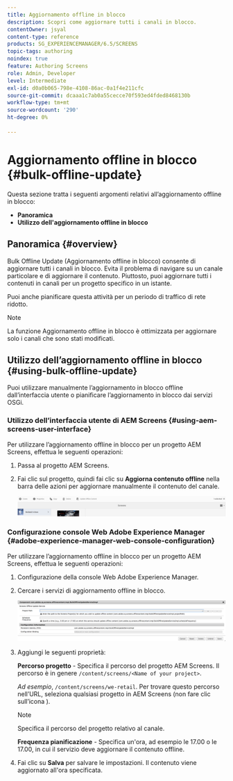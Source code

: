 ```yaml
---
title: Aggiornamento offline in blocco
description: Scopri come aggiornare tutti i canali in blocco.
contentOwner: jsyal
content-type: reference
products: SG_EXPERIENCEMANAGER/6.5/SCREENS
topic-tags: authoring
noindex: true
feature: Authoring Screens
role: Admin, Developer
level: Intermediate
exl-id: d0a0b065-798e-4108-86ac-0a1f4e211cfc
source-git-commit: dcaaa1c7ab0a55cecce70f593ed4fded8468130b
workflow-type: tm+mt
source-wordcount: '290'
ht-degree: 0%

---
```


# Aggiornamento offline in blocco {#bulk-offline-update}

Questa sezione tratta i seguenti argomenti relativi all’aggiornamento offline in blocco:

* **Panoramica**
* **Utilizzo dell&#39;aggiornamento offline in blocco**

<!-- OBSOLETE VERSIONS
>[!CAUTION]
>
>This AEM Screens functionality is only available, if you have installed AEM 6.3 Feature Pack 3 or AEM 6.4 Screens Feature Pack 1.
>
>To get access to this Feature Pack, contact Adobe Support and request access. When you have permissions you can download it from Package Share. -->

## Panoramica {#overview}

Bulk Offline Update (Aggiornamento offline in blocco) consente di aggiornare tutti i canali in blocco. Evita il problema di navigare su un canale particolare e di aggiornare il contenuto. Piuttosto, puoi aggiornare tutti i contenuti in canali per un progetto specifico in un istante.

Puoi anche pianificare questa attività per un periodo di traffico di rete ridotto.

>[!NOTE]
>
>La funzione Aggiornamento offline in blocco è ottimizzata per aggiornare solo i canali che sono stati modificati.

## Utilizzo dell’aggiornamento offline in blocco {#using-bulk-offline-update}

Puoi utilizzare manualmente l’aggiornamento in blocco offline dall’interfaccia utente o pianificare l’aggiornamento in blocco dai servizi OSGi.

### Utilizzo dell’interfaccia utente di AEM Screens {#using-aem-screens-user-interface}

Per utilizzare l’aggiornamento offline in blocco per un progetto AEM Screens, effettua le seguenti operazioni:

1. Passa al progetto AEM Screens.
1. Fai clic sul progetto, quindi fai clic su **Aggiorna contenuto offline** nella barra delle azioni per aggiornare manualmente il contenuto del canale.

   ![schermata_shot_2018-04-24alle122256pm](assets/screen_shot_2018-04-24at122256pm.png)

### Configurazione console Web Adobe Experience Manager {#adobe-experience-manager-web-console-configuration}

Per utilizzare l’aggiornamento offline in blocco per un progetto AEM Screens, effettua le seguenti operazioni:

1. Configurazione della console Web Adobe Experience Manager.
1. Cercare i servizi di aggiornamento offline in blocco.

   ![schermata_shot_2018-04-24alle121428pm](assets/screen_shot_2018-04-24at121428pm.png)

1. Aggiungi le seguenti proprietà:

   **Percorso progetto** - Specifica il percorso del progetto AEM Screens. Il percorso è in genere `/content/screens/<Name of your project>`.

   *Ad esempio*, `/content/screens/we-retail`. Per trovare questo percorso nell’URL, seleziona qualsiasi progetto in AEM Screens (non fare clic sull’icona ).

   >[!NOTE]
   >
   >Specifica il percorso del progetto relativo al canale.

   **Frequenza pianificazione** - Specifica un&#39;ora, ad esempio le 17.00 o le 17.00, in cui il servizio deve aggiornare il contenuto offline.

1. Fai clic su **Salva** per salvare le impostazioni. Il contenuto viene aggiornato all&#39;ora specificata.
